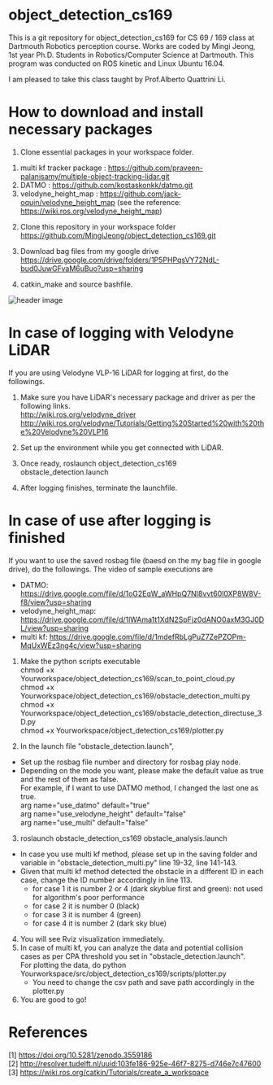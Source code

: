 # object_detection_cs169

This is a git repository for object_detection_cs169 for CS 69 / 169 class at Dartmouth Robotics perception course.
Works are coded by Mingi Jeong, 1st year Ph.D. Students in Robotics/Computer Science at Dartmouth.
This program was conducted on ROS kinetic and Linux Ubuntu 16.04.

I am pleased to take this class taught by Prof.Alberto Quattrini Li.

# How to download and install necessary packages
1. Clone essential packages in your workspace folder.
  1) multi kf tracker package : https://github.com/praveen-palanisamy/multiple-object-tracking-lidar.git
  2) DATMO : https://github.com/kostaskonkk/datmo.git
  3) velodyne_height_map : https://github.com/jack-oquin/velodyne_height_map
     (see the reference: https://wiki.ros.org/velodyne_height_map)
2. Clone this repository in your workspace folder\
    https://github.com/MingiJeong/object_detection_cs169.git

3. Download bag files from my google drive\
    https://drive.google.com/drive/folders/1P5PHPqsVY72NdL-bud0JuwGFvaM6uBuo?usp=sharing

4. catkin_make and source bashfile.

![header image](https://github.com/MingiJeong/object_detection_cs169/tree/master/drawing/comparison.png)


# In case of logging with Velodyne LiDAR
If you are using Velodyne VLP-16 LiDAR for logging at first, do the followings.
1. Make sure you have LiDAR's necessary package and driver as per the following links.\
    http://wiki.ros.org/velodyne_driver \
    http://wiki.ros.org/velodyne/Tutorials/Getting%20Started%20with%20the%20Velodyne%20VLP16

2. Set up the environment while you get connected with LiDAR.

3. Once ready, roslaunch object_detection_cs169 obstacle_detection.launch

4. After logging finishes, terminate the launchfile.

# In case of use after logging is finished
If you want to use the saved rosbag file (baesd on the my bag file in google drive), do the followings.
The video of sample executions are
 - DATMO: https://drive.google.com/file/d/1oG2EqW_aWHpQ7NI8vvt60l0XP8W8V-f8/view?usp=sharing
 - velodyne_height_map: https://drive.google.com/file/d/1lWAma1t1XdN2SpFjz0dANO0axM3GJ0DL/view?usp=sharing
 - multi kf: https://drive.google.com/file/d/1mdefRbLgPuZ7ZePZOPm-MqUxWEz3ng4c/view?usp=sharing

1. Make the python scripts executable\
    chmod +x Yourworkspace/object_detection_cs169/scan_to_point_cloud.py\
    chmod +x Yourworkspace/object_detection_cs169/obstacle_detection_multi.py\
    chmod +x Yourworkspace/object_detection_cs169/obstacle_detection_directuse_3D.py\
    chmod +x Yourworkspace/object_detection_cs169/plotter.py

2. In the launch file "obstacle_detection.launch",
 - Set up the rosbag file number and directory for rosbag play node.
 - Depending on the mode you want, please make the default value as true and the rest of them as false.\
   For example, if I want to use DATMO method, I changed the last one as true.\
      arg name="use_datmo" default="true"\
      arg name="use_velodyne_height" default="false"\
      arg name="use_multi" default="false"
3. roslaunch obstacle_detection_cs169 obstacle_analysis.launch
  - In case you use multi kf method, please set up in the saving folder and variable in "obstacle_detection_multi.py" line 19-32, line 141-143.
  - Given that multi kf method detected the obstacle in a different ID in each case, change the ID number accordingly in line 113.
      - for case 1 it is number 2 or 4 (dark skyblue first and green): not used for algorithm's poor performance
      - for case 2 it is number 0 (black)
      - for case 3 it is number 4 (green)
      - for case 4 it is number 2 (dark sky blue)
4. You will see Rviz visualization immediately.
5. In case of multi kf, you can analyze the data and potential collision cases as per CPA threshold you set in "obstacle_detection.launch". \
For plotting the data, do python Yourworkspace/src/object_detection_cs169/scripts/plotter.py
   - You need to change the csv path and save path accordingly in the plotter.py
6. You are good to go!

# References
[1] https://doi.org/10.5281/zenodo.3559186 \
[2] http://resolver.tudelft.nl/uuid:103fe186-925e-46f7-8275-d746e7c47600 \
[3] https://wiki.ros.org/catkin/Tutorials/create_a_workspace
